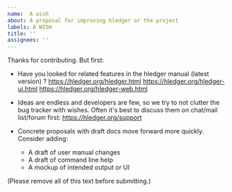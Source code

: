 ```yaml
---
name:  A wish
about: A proposal for improving hledger or the project
labels: A WISH
title: ''
assignees: ''
---
```


Thanks for contributing. But first:

- Have you looked for related features in the hledger manual (latest version) ?
  https://hledger.org/hledger.html
  https://hledger.org/hledger-ui.html
  https://hledger.org/hledger-web.html

- Ideas are endless and developers are few, so we try to not clutter the bug tracker with wishes.
  Often it's best to discuss them on chat/mail list/forum first:
  https://hledger.org/support

- Concrete proposals with draft docs move forward more quickly. Consider adding:
  - A draft of user manual changes
  - A draft of command line help
  - A mockup of intended output or UI

(Please remove all of this text before submitting.)
